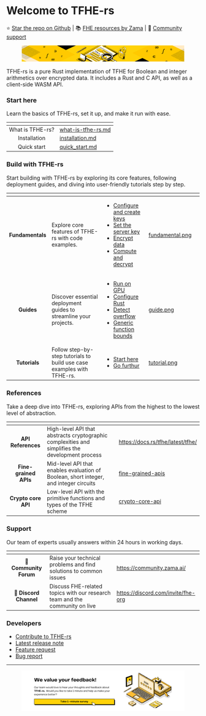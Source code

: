 # Welcome to TFHE-rs

⭐️ [Star the repo on Github](https://github.com/zama-ai/tfhe-rs) | 📚 [FHE resources by Zama](https://github.com/zama-ai/awesome-zama/tree/main) | 💬 [Community support](https://community.zama.ai/)

<figure><img src=".gitbook/assets/doc header.png" alt=""><figcaption></figcaption></figure>

TFHE-rs is a pure Rust implementation of TFHE for Boolean and integer arithmetics over encrypted data. It includes a Rust and C API, as well as a client-side WASM API.

### Start here

Learn the basics of TFHE-rs, set it up, and make it run with ease.

<table data-view="cards"><thead><tr><th align="center"></th><th data-hidden data-card-target data-type="content-ref"></th></tr></thead><tbody><tr><td align="center">What is TFHE-rs?</td><td><a href="getting-started/what-is-tfhe-rs.md">what-is-tfhe-rs.md</a></td></tr><tr><td align="center">Installation</td><td><a href="getting_started/installation.md">installation.md</a></td></tr><tr><td align="center">Quick start</td><td><a href="getting_started/quick_start.md">quick_start.md</a></td></tr></tbody></table>

### Build with TFHE-rs

Start building with TFHE-rs by exploring its core features, following deployment guides, and diving into user-friendly tutorials step by step.

<table data-view="cards"><thead><tr><th align="center"></th><th></th><th></th><th data-hidden data-card-cover data-type="files"></th><th data-hidden data-card-target data-type="content-ref"></th></tr></thead><tbody><tr><td align="center"><strong>Fundamentals</strong></td><td>Explore core features of TFHE-rs with code examples.</td><td><ul><li><a href="fundamentals/configure-and-create-keys.md">Configure and create keys</a></li><li><a href="fundamentals/set-the-server-key.md">Set the server key</a></li><li><a href="fundamentals/encrypt-data.md">Encrypt data</a></li><li><a href="fundamentals/compute-and-decrypt.md">Compute and decrypt</a></li></ul></td><td><a href=".gitbook/assets/fundamental.png">fundamental.png</a></td><td></td></tr><tr><td align="center"><strong>Guides</strong></td><td>Discover essential deployment guides to streamline your projects.</td><td><ul><li><a href="guides/run_on_gpu.md">Run on GPU</a></li><li><a href="guides/rust_configuration.md">Configure Rust</a></li><li><a href="guides/overflow_operations.md">Detect overflow</a></li><li><a href="guides/trait_bounds.md">Generic function bounds</a></li></ul></td><td><a href=".gitbook/assets/guide.png">guide.png</a></td><td></td></tr><tr><td align="center"><strong>Tutorials</strong></td><td>Follow step-by-step tutorials to build use case examples with TFHE-rs.</td><td><ul><li><a href="tutorials/see-all-tutorials.md#start-here">Start here</a></li><li><a href="tutorials/see-all-tutorials.md#go-further">Go furthur</a></li></ul><p></p></td><td><a href=".gitbook/assets/tutorial.png">tutorial.png</a></td><td></td></tr></tbody></table>

### References&#x20;

Take a deep dive into TFHE-rs, exploring APIs from the highest to the lowest level of abstraction.&#x20;

<table data-view="cards"><thead><tr><th align="center"></th><th></th><th data-hidden data-card-target data-type="content-ref"></th></tr></thead><tbody><tr><td align="center"><strong>API References</strong></td><td>High-level API that abstracts cryptographic complexities and simplifies the development process </td><td><a href="https://docs.rs/tfhe/latest/tfhe/">https://docs.rs/tfhe/latest/tfhe/</a></td></tr><tr><td align="center"><strong>Fine-grained APIs</strong></td><td>Mid-level API that enables evaluation of Boolean, short integer, and integer circuits</td><td><a href="references/fine-grained-apis/">fine-grained-apis</a></td></tr><tr><td align="center"><strong>Crypto core API</strong></td><td>Low-level API with the primitive functions and types of the TFHE scheme</td><td><a href="references/crypto-core-api/">crypto-core-api</a></td></tr></tbody></table>

### Support

Our team of experts usually answers within 24 hours in working days.&#x20;

<table data-card-size="large" data-view="cards"><thead><tr><th align="center"></th><th></th><th data-hidden data-card-target data-type="content-ref"></th></tr></thead><tbody><tr><td align="center">💬 <strong>Community Forum</strong> </td><td>Raise your technical problems and find solutions to common issues</td><td><a href="https://community.zama.ai/">https://community.zama.ai/</a></td></tr><tr><td align="center">👾 <strong>Discord Channel</strong></td><td>Discuss FHE-related topics with our research team and the community on live</td><td><a href="https://discord.com/invite/fhe-org">https://discord.com/invite/fhe-org</a></td></tr></tbody></table>

### Developers

* [Contribute to TFHE-rs](dev/contributing.md)
* [Latest release note](https://github.com/zama-ai/tfhe-rs/releases)
* [Feature request ](https://github.com/zama-ai/tfhe-rs/issues/new?assignees=\&labels=feature\_request\&projects=\&template=feature\_request.md\&title=)
* [Bug report](https://github.com/zama-ai/tfhe-rs/issues/new?assignees=\&labels=triage\_required\&projects=\&template=bug\_report.md\&title=)

***

<figure><img src=".gitbook/assets/feedback-banner.png" alt=""><figcaption></figcaption></figure>
